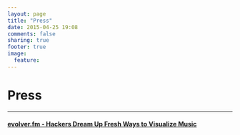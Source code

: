 ```yaml
---
layout: page
title: "Press"
date: 2015-04-25 19:08
comments: false
sharing: true
footer: true
image:
  feature:
---
```

# Press

---

#### <a href="http://evolver.fm/2014/07/15/hackers-dream-up-fresh-ways-to-visualize-music" target="_blank">evolver.fm - Hackers Dream Up Fresh Ways to Visualize Music</a>
